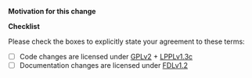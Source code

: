 <!-- Thank you for contributing to PGF/TikZ!  Now that you are becoming a
    contributor, please also subscribe to the mailing list at
    https://tug.org/mailman/listinfo/pgf-tikz where we coordinate larger
    changes and rebases. -->

**Motivation for this change**

<!-- If this fixes an issue, add “Fixes #<issue number>” here. -->

**Checklist**

Please check the boxes to explicitly state your agreement to these terms:

- [ ] Code changes are licensed under [GPLv2][GPL] + [LPPLv1.3c][LPPL]
- [ ] Documentation changes are licensed under [FDLv1.2][FDL]

[GPL]: https://www.gnu.org/licenses/gpl-2.0.html
[LPPL]: https://www.latex-project.org/lppl/lppl-1-3c.txt
[FDL]: https://www.gnu.org/licenses/fdl-1.2.html
